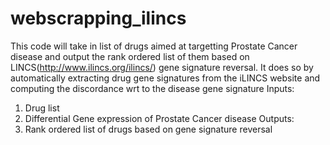 # webscrapping_ilincs
This code will take in list of drugs aimed at targetting Prostate Cancer disease and output the rank ordered list of them based on LINCS(http://www.ilincs.org/ilincs/) gene signature reversal. It does so by automatically extracting drug gene signatures from the iLINCS website and computing the discordance wrt to the disease gene signature
Inputs:
1. Drug list
2. Differential Gene expression of Prostate Cancer disease
Outputs:
1. Rank ordered list of drugs based on gene signature reversal
